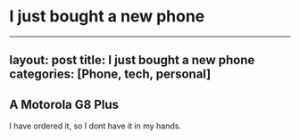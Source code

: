 #  I just bought a new phone
---
layout: post
title: I just bought a new phone
categories: [Phone, tech, personal]
---

## A Motorola G8 Plus
I have ordered it, so I dont have it in my hands.
